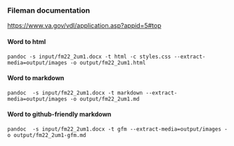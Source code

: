 ### Fileman documentation

https://www.va.gov/vdl/application.asp?appid=5#top



#### Word to html
```
pandoc -s input/fm22_2um1.docx -t html -c styles.css --extract-media=output/images -o output/fm22_2um1.html 
```


#### Word to markdown
```
pandoc  -s input/fm22_2um1.docx -t markdown --extract-media=output/images -o output/fm22_2um1.md 
```



#### Word to github-friendly markdown
```
pandoc  -s input/fm22_2um1.docx -t gfm --extract-media=output/images -o output/fm22_2um1-gfm.md 
```
